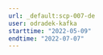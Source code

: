 ```yaml
---
url: _default:scp-007-de
user: odradek-kafka
starttime: "2022-05-09"
endtime: "2022-07-07"
---
```

<reserve />